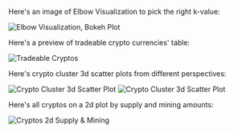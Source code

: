 Here's an image of Elbow Visualization to pick the right k-value:

![Elbow Visualization, Bokeh Plot](bokeh_plot.png)


Here's a preview of tradeable crypto currencies' table:

![Tradeable Cryptos](tradeable_cryptos.png)


Here's crypto cluster 3d scatter plots from different perspectives:

![Crypto Cluster 3d Scatter Plot](crypto_cluster_plot.png)
![Crypto Cluster 3d Scatter Plot](crypto_cluster_plot2.png)


Here's all cryptos on a 2d plot by supply and mining amounts:

![Cryptos 2d Supply & Mining](crypto_supply_mined.png)
